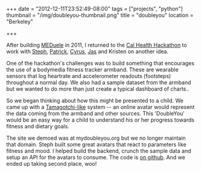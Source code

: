 +++
date = "2012-12-11T23:52:49-08:00"
tags = ["projects", "python"]
thumbnail = "/img/doubleyou-thumbnail.png"
title = "doubleyou"
location = "Berkeley"

+++

After building [MEDuele](https://github.com/yosemitebandit/meduele) in 2011,
I returned to the [Cal Health Hackathon](http://blogs.ischool.berkeley.edu/hackinghealth/)
to work with [Steph](http://stephjang.com/), [Patrick](http://stanford.edu/~ppye/),
[Cyrus](http://www.cyrusstoller.com/), [Jas](http://www.iamjasdeep.com/) and Kristen on another idea.

<!--more-->

One of the hackathon's challenges was to build something
that encourages the use of a bodymedia fitness tracker armband.
These are wearable sensors that log heartrate and accelerometer readouts (footsteps) throughout a normal day.
We also had a sample dataset from the armband
but we wanted to do more than just create a typical dashboard of charts..

So we began thinking about how this might be presented to a child.
We came up with a [Tamagotchi-like](http://en.wikipedia.org/wiki/Tamagotchi) system --
an online avatar would represent the data coming from the armband and other sources.
This 'DoubleYou' would be an easy way for a child to understand
his or her progress towards fitness and dietary goals.

The site we demoed was at mydoubleyou.org but we no longer maintain that domain.
Steph built some great avatars that react to parameters like fitness and mood.
I helped build the backend, crunch the sample data and setup an API for the avatars to consume.
The code is [on github](https://github.com/yosemitebandit/doubleyou).
And we ended up taking second place, woo!
